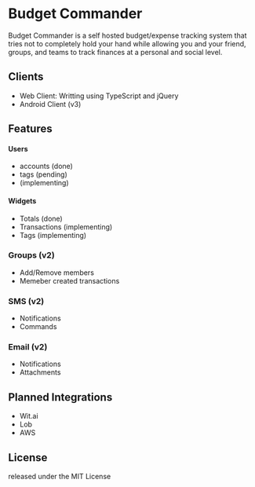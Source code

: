 # Budget Commander



Budget Commander is a self hosted budget/expense tracking system that tries not to completely hold your hand while allowing you and your friend, groups, and teams to track finances at a personal and social level.


## Clients
- Web Client: Writting using TypeScript and jQuery
- Android Client (v3)

## Features

#### Users
- accounts (done)
- tags (pending)
- (implementing)

#### Widgets
- Totals (done)
- Transactions (implementing)
- Tags (implementing)

### Groups (v2)
- Add/Remove members
- Memeber created transactions

### SMS (v2)
- Notifications
- Commands

### Email (v2)
- Notifications
- Attachments

## Planned Integrations
- Wit.ai
- Lob
- AWS

## License
released under the MIT License
